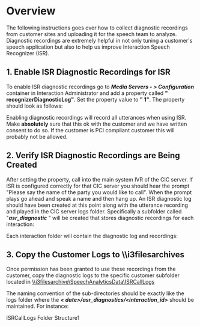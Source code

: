 # Overview

The following instructions goes over how to collect diagnostic recordings from customer sites and uploading it for the speech team to analyze. Diagnostic recordings are extremely helpful in not only tuning a customer's speech application but also to help us improve Interaction Speech Recognizer (ISR).

## 1\. Enable ISR Diagnostic Recordings for ISR

To enable ISR diagnostic recordings go to _**Media Servers - > Configuration**_ container in Interaction Administrator and add a property called **" recognizerDiagnosticLog"**. Set the property value to **" 1"**. The property should look as follows:  
 

Enabling diagnostic recordings will record all utterances when using ISR. Make **absolutely** sure that this ok with the customer and we have written consent to do so. If the customer is PCI compliant customer this will probably not be allowed.

 

## 2\. Verify ISR Diagnostic Recordings are Being Created

After setting the property, call into the main system IVR of the CIC server. If ISR is configured correctly for that CIC server you should hear the prompt "Please say the name of the party you would like to call". When the prompt plays go ahead and speak a name and then hang up.  An ISR diagnostic log should have been created at this point along with the utterance recording and played in the CIC server logs folder. Specifically a subfolder called "**_asr_diagnostic_** " will be created that stores diagnostic recordings for each interaction:

Each interaction folder will contain the diagnostic log and recordings:

 

## 3\. Copy the Customer Logs to \\\i3filesarchives

Once permission has been granted to use these recordings from the customer, copy the diagnostic logs to the specific customer subfolder located in [\\\i3filesarchive\SpeechAnalyticsData\ISRCallLogs](file://i3filesarchive/SpeechAnalyticsData/ISRCallLogs)

The naming convention of the sub-directories should be exactly like the logs folder where the **_< date>/asr_diagnostics/<interaction_id>_** should be maintained. For instance:

ISRCallLogs Folder Structure1

 
